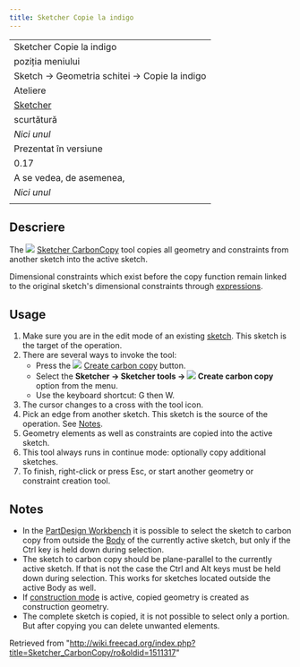 ```yaml
---
title: Sketcher Copie la indigo
---
```

|  |
| --- |
| Sketcher Copie la indigo |
| poziția meniului |
| Sketch → Geometria schitei → Copie la indigo |
| Ateliere |
| [Sketcher](/Sketcher_Workbench/ro "Sketcher Workbench/ro") |
| scurtătură |
| *Nici unul* |
| Prezentat în versiune |
| 0.17 |
| A se vedea, de asemenea, |
| *Nici unul* |
|  |

## Descriere

The ![](/images/Sketcher_CarbonCopy.svg) [Sketcher CarbonCopy](/Sketcher_CarbonCopy "Sketcher CarbonCopy") tool copies all geometry and constraints from another sketch into the active sketch.

Dimensional constraints which exist before the copy function remain linked to the original sketch's dimensional constraints through [expressions](/Expressions "Expressions").

## Usage

1. Make sure you are in the edit mode of an existing [sketch](/Sketcher_NewSketch "Sketcher NewSketch"). This sketch is the target of the operation.
2. There are several ways to invoke the tool:
   * Press the ![](/images/Sketcher_CarbonCopy.svg) [Create carbon copy](/Sketcher_CarbonCopy "Sketcher CarbonCopy") button.
   * Select the **Sketcher → Sketcher tools → ![](/images/Sketcher_CarbonCopy.svg) Create carbon copy** option from the menu.
   * Use the keyboard shortcut: G then W.
3. The cursor changes to a cross with the tool icon.
4. Pick an edge from another sketch. This sketch is the source of the operation. See [Notes](#Notes).
5. Geometry elements as well as constraints are copied into the active sketch.
6. This tool always runs in continue mode: optionally copy additional sketches.
7. To finish, right-click or press Esc, or start another geometry or constraint creation tool.

## Notes

* In the [PartDesign Workbench](/PartDesign_Workbench "PartDesign Workbench") it is possible to select the sketch to carbon copy from outside the [Body](/PartDesign_Body "PartDesign Body") of the currently active sketch, but only if the Ctrl key is held down during selection.
* The sketch to carbon copy should be plane-parallel to the currently active sketch. If that is not the case the Ctrl and Alt keys must be held down during selection. This works for sketches located outside the active Body as well.
* If [construction mode](/Sketcher_ToggleConstruction "Sketcher ToggleConstruction") is active, copied geometry is created as construction geometry.
* The complete sketch is copied, it is not possible to select only a portion. But after copying you can delete unwanted elements.

Retrieved from "<http://wiki.freecad.org/index.php?title=Sketcher_CarbonCopy/ro&oldid=1511317>"